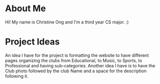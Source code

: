 # About Me
Hi! My name is Christine Ong and I'm a third year CS major. :)
# Project Ideas
An idea I have for the project is formatting the website to have different
pages organizing the clubs from Educational, to Music, to Sports, to Professional
and having sub-categories. Another idea I have is to have the Club photo followed
by the club Name and a space for the description following it.
